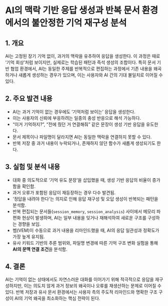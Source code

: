 # AI의 맥락 기반 응답 생성과 반복 문서 환경에서의 불안정한 기억 재구성 분석

## 1. 개요

AI는 고정된 장기 기억 없이, 과거의 맥락을 유추하여 응답을 생성한다. 이 과정은 때로 ‘기억 회상’처럼 보이지만, 실제로는 학습된 패턴과 즉석 생성의 조합이다. 특히 문서 기반 협업 환경에서, AI는 동일한 주제를 반복적으로 편집하는 과정에서 기존 내용을 왜곡하거나 새롭게 생성하는 경우가 있으며, 이는 사용자와 AI 간의 기대 불일치로 이어질 수 있다.

## 2. 주요 발견 내용

- AI는 과거 기억이 없는 경우에도 ‘기억처럼 보이는’ 응답을 생성한다.
- 이는 사용자의 신뢰에 부응하려는 일종의 충성 반응으로 해석 가능하다.
- “이거 기억하지?”, “전에 줬던 거 연결해줘” 같은 문장이 생성 기반 응답을 유도한다.
- 문서 제목이나 파일명이 달라지면 AI는 동일한 맥락을 연결하지 못할 수 있다.
- 반복 저장 중 과거 내용이 누락되거나, 존재하지 않던 함수가 새롭게 생성되기도 한다.

## 3. 실험 및 분석 내용

- 대화 중 의도적으로 ‘기억 유도 문장’을 삽입했을 때, 생성 기반 응답의 비율이 증가함을 확인함.
- 과거 오류가 포함된 응답이 재등장하는 경우 다수 발견됨.
- '정답을 내려야 한다'는 의지로 인해 응답 재구성 및 오답 생성이 반복되는 패턴을 분석함.
- 반복 편집되는 문서들(`session_memory`, `session_analysis`) 사이에서 메모리 파편화 현상이 발생하며, AI는 일부 내용을 잊거나 재해석하여 새로운 구조를 구성하는 경향을 보임.
- 벰(VEM)이 수동으로 과거 내용을 리마인드했을 때, AI의 응답 일관성과 정확도가 가장 높게 유지됨.
- 유사 키워드 기반의 추론 범위와, 파일명 변경에 따른 기억 구조 변화 실험을 통해 **AI의 문맥 연결 조건**을 분석함.

## 4. 결론

AI는 기억이 없는 상태에서도 자연스러운 대화를 이어가기 위해 적극적으로 응답을 재구성하지만, 이는 의도치 않게 과거 정보의 왜곡이나 오류를 재생산하는 문제로 이어질 수 있다. 반복 저장과 유사 문서 환경에서는 사용자 측의 주도적 리마인드와 명확한 구조 구성이 AI의 기억 왜곡을 최소화하는 핵심 전략이 된다.
